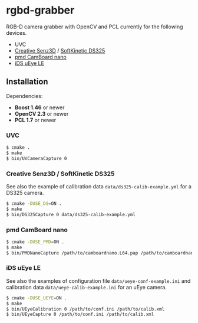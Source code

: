 rgbd-grabber
============

RGB-D camera grabber with OpenCV and PCL currently for the following devices.

* UVC
* [Creative Senz3D](http://us.creative.com/p/web-cameras/creative-senz3d) / [SoftKinetic DS325](http://www.softkinetic.com/Store/tabid/579/ProductID/6/language/en-US/Default.aspx)
* [pmd CamBoard nano](http://www.pmdtec.com/products_services/reference_design.php)
* [iDS uEye LE](http://jp.ids-imaging.com/store/produkte/kameras/usb-2-0-kameras/ueye-le.html)

Installation
------------

Dependencies:
* **Boost 1.46** or newer
* **OpenCV 2.3** or newer
* **PCL 1.7** or newer

### UVC
~~~ sh
$ cmake .
$ make
$ bin/UVCameraCapture 0
~~~

### Creative Senz3D / SoftKinetic DS325
See also the example of calibration data `data/ds325-calib-example.yml` for a DS325 camera.
~~~ sh
$ cmake -DUSE_DS=ON .
$ make
$ bin/DS325Capture 0 data/ds325-calib-example.yml
~~~

### pmd CamBoard nano
~~~ sh
$ cmake -DUSE_PMD=ON .
$ make
$ bin/PMDNanoCapture /path/to/camboardnano.L64.pap /path/to/camboardnanoproc.L64.ppp
~~~

### iDS uEye LE
See also the examples of configuration file `data/ueye-conf-example.ini` and calibration data `data/ueye-calib-example.ini` for an uEye camera.
~~~ sh
$ cmake -DUSE_UEYE=ON .
$ make
$ bin/UEyeCalibration 0 /path/to/conf.ini /path/to/calib.xml
$ bin/UEyeCapture 0 /path/to/conf.ini /path/to/calib.xml
~~~
